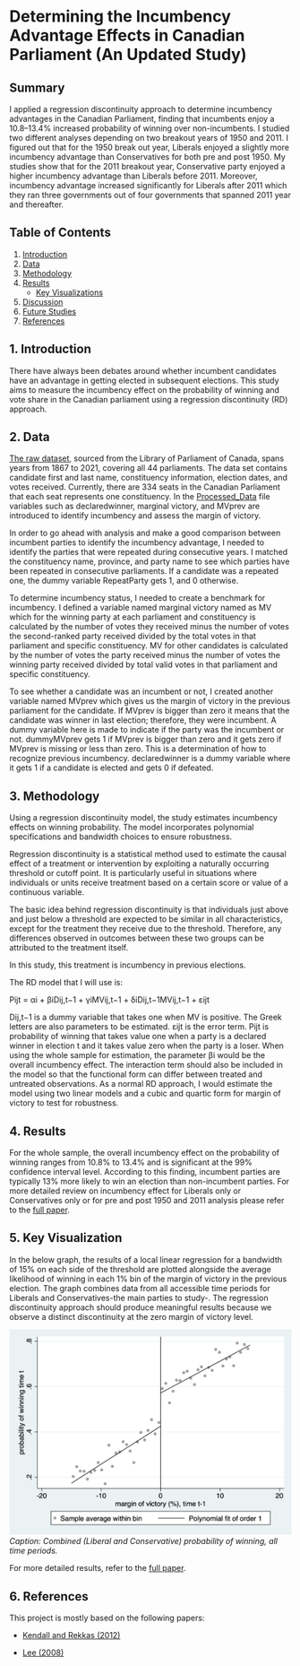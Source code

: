# Determining the Incumbency Advantage Effects in Canadian Parliament (An Updated Study)

## Summary
I applied a regression discontinuity approach to determine incumbency advantages in the Canadian Parliament, finding that incumbents enjoy a 10.8–13.4% increased probability of winning over non-incumbents. I studied two different analyses depending on two breakout years of 1950 and 2011. I figured out that for the 1950 break out year, Liberals enjoyed a slightly more incumbency advantage than Conservatives for both pre and post 1950. My studies show that for the 2011 breakout year, Conservative party enjoyed a higher incumbency advantage than Liberals before 2011. Moreover, incumbency advantage increased significantly for Liberals after 2011 which they ran three governments out of four governments that spanned 2011 year and thereafter.

## Table of Contents
1. [Introduction](#1-introduction)
2. [Data](#2-data)
3. [Methodology](#3-methodology)
4. [Results](#4-results)
    - [Key Visualizations](#key-visualizations)
5. [Discussion](#5-discussion)
6. [Future Studies](#6-future-studies)
7. [References](#7-references)

## 1. Introduction
There have always been debates around whether incumbent candidates have an advantage in getting elected in subsequent elections. This study aims to measure the incumbency effect on the probability of winning and vote share in the Canadian parliament using a regression discontinuity (RD) approach.

## 2. Data
[The raw dataset](https://github.com/GolbargK/Determining-the-Incumbency-Advantage-Effects-in-Canadian-Parliament-An-Updated-Study-/blob/main/electionsCandidates44-Raw%20Data.xlsx), sourced from the Library of Parliament of Canada, spans years from 1867 to 2021, covering all 44 parliaments. The data set contains candidate first and last name, constituency information, election dates, and votes received. Currently, there are 334 seats in the Canadian Parliament that each seat represents one constituency. In the [Processed_Data](https://github.com/GolbargK/Determining-the-Incumbency-Advantage-Effects-in-Canadian-Parliament-An-Updated-Study-/blob/main/Processed_Data.xlsx) file variables such as declaredwinner, marginal victory, and MVprev are introduced to identify incumbency and assess the margin of victory. 

In order to go ahead with analysis and make a good comparison between incumbent parties to identify the incumbency advantage, I needed to identify the parties that were repeated during consecutive years. I matched the constituency name, province, and party name to see which parties have been repeated in consecutive parliaments. If a candidate was a repeated one, the dummy variable RepeatParty gets 1, and 0 otherwise.

To determine incumbency status, I needed to create a benchmark for incumbency. I defined a variable named marginal victory named as MV which for the winning party at each parliament and constituency is calculated by the number of votes they received minus the number of votes the second-ranked party received divided by the total votes in that parliament and specific constituency. MV for other candidates is calculated by the number of votes the party received minus the number of votes the winning party received divided by total valid votes in that parliament and specific constituency.

To see whether a candidate was an incumbent or not, I created another variable named MVprev which gives us the margin of victory in the previous parliament for the candidate. If MVprev is bigger than zero it means that the candidate was winner in last election; therefore, they were incumbent. A dummy variable here is made to indicate if the party was the incumbent or not. dummyMVprev gets 1 if MVprev is bigger than zero and it gets zero if MVprev is missing or less than zero. This is a determination of how to recognize previous incumbency.
declaredwinner is a dummy variable where it gets 1 if a candidate is elected and gets 0 if defeated.

## 3. Methodology
Using a regression discontinuity model, the study estimates incumbency effects on winning probability. The model incorporates polynomial specifications and bandwidth choices to ensure robustness.

Regression discontinuity is a statistical method used to estimate the causal effect of a treatment or intervention by exploiting a naturally occurring threshold or cutoff point. It is particularly useful in situations where individuals or units receive treatment based on a certain score or value of a continuous variable.

The basic idea behind regression discontinuity is that individuals just above and just below a threshold are expected to be similar in all characteristics, except for the treatment they receive due to the threshold. Therefore, any differences observed in outcomes between these two groups can be attributed to the treatment itself.

In this study, this treatment is incumbency in previous elections.

The RD model that I will use is:

Pijt = αi + βiDij,t−1 + γiMVij,t−1 + δiDij,t−1MVij,t−1 + εijt

Dij,t−1 is a dummy variable that takes one when MV is positive. The Greek letters are also parameters to be estimated. εijt is the error term. Pijt is probability of winning that takes value one when a party is a declared winner in election t and it takes value zero when the party is a loser. When using the whole sample for estimation, the parameter βi would be the overall incumbency effect. The interaction term should also be included in the model so that the functional form can differ between treated and untreated observations. As a normal RD approach, I would estimate the model using two linear models and a cubic and quartic form for margin of victory to test for robustness.


## 4. Results
For the whole sample, the overall incumbency effect on the probability of winning ranges from 10.8% to 13.4% and is significant at the 99% confidence interval level. According to this finding, incumbent parties are typically 13% more likely to win an election than non-incumbent parties. For more detailed review on incumbency effect for Liberals only or Conservatives only or for pre and post 1950 and 2011 analysis please refer to the [full paper](https://github.com/GolbargK/Determining-the-Incumbency-Advantage-Effects-in-Canadian-Parliament-An-Updated-Study-/blob/main/Final%20MA%20Paper-%20Golbarg%20Kanani%20Samian.pdf).

## 5. Key Visualization
In the below graph, the results of a local linear regression for a bandwidth of 15% on each side of the threshold are plotted alongside the average likelihood of winning in each 1% bin of the margin of victory in the previous election. The graph combines data from all accessible time periods for Liberals and Conservatives-the main parties to study-. The regression discontinuity approach should produce meaningful results because we observe a distinct discontinuity at the zero margin of victory level.

![Graph 1](https://github.com/GolbargK/Determining-the-Incumbency-Advantage-Effects-in-Canadian-Parliament-An-Updated-Study-/blob/main/g1.png)
*Caption: Combined (Liberal and Conservative) probability of winning, all time periods.*

For more detailed results, refer to the [full paper](https://github.com/GolbargK/Determining-the-Incumbency-Advantage-Effects-in-Canadian-Parliament-An-Updated-Study-/blob/main/Final%20MA%20Paper-%20Golbarg%20Kanani%20Samian.pdf).

## 6. References
This project is mostly based on the following papers:

- [Kendall and Rekkas (2012)](http://dx.doi.org/10.1111/j.15405982.2012.01739.x)

- [Lee (2008)](https://doi.org/10.1016/j.jeconom.2007.05.004)

